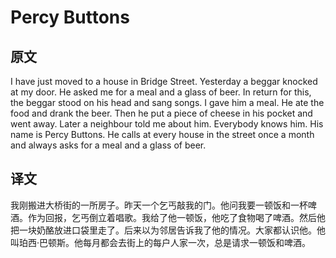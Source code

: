 # Percy Buttons

## 原文

I have just moved to a house in Bridge Street. Yesterday a beggar knocked at my door. He asked me for a meal and a glass of beer. In return for this, the beggar stood on his head and sang songs. I gave him a meal. He ate the food and drank the beer. Then he put a piece of cheese in his pocket and went away. Later a neighbour told me about him. Everybody knows him. His name is Percy Buttons. He calls at every house in the street once a month and always asks for a meal and a glass of beer.

## 译文

我刚搬进大桥街的一所房子。昨天一个乞丐敲我的门。他问我要一顿饭和一杯啤酒。作为回报，乞丐倒立着唱歌。我给了他一顿饭，他吃了食物喝了啤酒。然后他把一块奶酪放进口袋里走了。后来以为邻居告诉我了他的情况。大家都认识他。他叫珀西·巴顿斯。他每月都会去街上的每户人家一次，总是请求一顿饭和啤酒。
